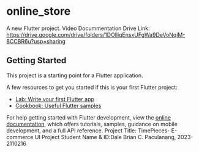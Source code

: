 # online_store

A new Flutter project.
  Video Docummentation Drive Link: https://drive.google.com/drive/folders/1DOlliqEnsxUFgWa9DeVoNqiM-8CCBR6u?usp=sharing
## Getting Started

This project is a starting point for a Flutter application.

A few resources to get you started if this is your first Flutter project:

- [Lab: Write your first Flutter app](https://docs.flutter.dev/get-started/codelab)
- [Cookbook: Useful Flutter samples](https://docs.flutter.dev/cookbook)

For help getting started with Flutter development, view the
[online documentation](https://docs.flutter.dev/), which offers tutorials,
samples, guidance on mobile development, and a full API reference.
Project Title: TimePieces- E-commerce UI Project
Student Name & ID:Dale Brian C. Paculanang, 2023-2110216

